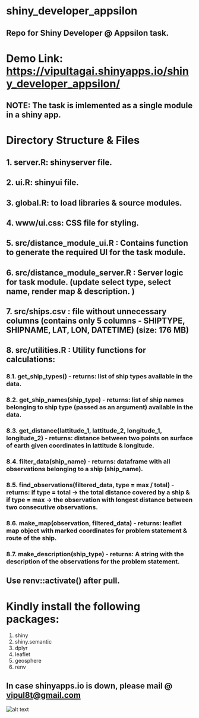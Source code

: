 # shiny_developer_appsilon
## Repo for Shiny Developer @ Appsilon task.

#  Demo Link: https://vipultagai.shinyapps.io/shiny_developer_appsilon/

## NOTE: The task is imlemented as a single module in a shiny app.

# Directory Structure & Files

## 1. server.R: shinyserver file.
## 2. ui.R: shinyui file.
## 3. global.R: to load libraries & source modules.
## 4. www/ui.css: CSS file for styling.
## 5. src/distance_module_ui.R : Contains function to generate the required UI for the task module.
## 6. src/distance_module_server.R : Server logic for task module. (update select type, select name, render map & description. )
## 7. src/ships.csv : file without unnecessary columns (contains only 5 columns - SHIPTYPE, SHIPNAME, LAT, LON, DATETIME) (size: 176 MB) 
## 8. src/utilities.R : Utility functions for calculations:
  ### 8.1. get_ship_types() - returns: list of ship types available in the data.
  ### 8.2. get_ship_names(ship_type) - returns: list of ship names belonging to ship type (passed as an argument) available in the data.
  ### 8.3. get_distance(lattitude_1, lattitude_2, longitude_1, longitude_2) - returns: distance between two points on surface of earth given coordinates in lattitude & longitude.
  ### 8.4. filter_data(ship_name) - returns: dataframe with all observations belonging to a ship (ship_name).
  ### 8.5. find_observations(filtered_data, type = max / total) - returns:  if type = total -> the total distance covered by a ship &  if type = max -> the observation with longest distance between two consecutive observations.  
  ### 8.6. make_map(observation, filtered_data) - returns: leaflet map object with marked coordinates for problem statement & route of the ship.  
  ### 8.7. make_description(ship_type) - returns: A string with the description of the observations for the problem statement.
  
## Use renv::activate() after pull.

# Kindly install the following packages:
1. shiny
3. shiny.semantic
4. dplyr
5. leaflet
6. geosphere
7. renv


## In case shinyapps.io is down, please mail @ vipul8t@gmail.com


![alt text](https://github.com/vipultagai/appsilon_task_ui/blob/master/demo.PNG)


